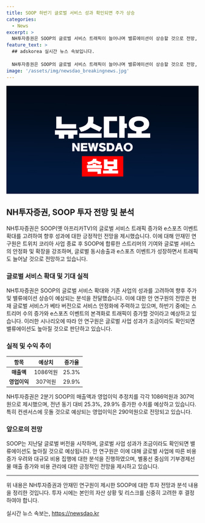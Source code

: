 ```yaml
---
title: SOOP 하반기 글로벌 서비스 성과 확인되면 주가 상승
categories:
  - News
excerpt: >
  NH투자증권은 SOOP의 글로벌 서비스 트래픽이 늘어나며 밸류에이션이 상승할 것으로 전망, 매수 의견을 유지하고 17만원의 목표주가를 제시했다. 안재민 연구원은 SOOP의 실적이 양호할 것으로 예상하고, 글로벌 버전의 서비스 기반을 확장하고 있다고 언급. 또한, 2분기 매출액과 영업이익이 전년 대비 25.3%, 29.9% 증가한 것으로 추정되며, 글로벌 사업 성과에 따라 주가가 상승할 것으로 판단했다.
feature_text: >
  ## adskorea 실시간 뉴스 속보입니다.

  NH투자증권은 SOOP의 글로벌 서비스 트래픽이 늘어나며 밸류에이션이 상승할 것으로 전망, 매수 의견을 유지하고 17만원의 목표주가를 제시했다. 안재민 연구원은 SOOP의 실적이 양호할 것으로 예상하고, 글로벌 버전의 서비스 기반을 확장하고 있다고 언급. 또한, 2분기 매출액과 영업이익이 전년 대비 25.3%, 29.9% 증가한 것으로 추정되며, 글로벌 사업 성과에 따라 주가가 상승할 것으로 판단했다.
image: '/assets/img/newsdao_breakingnews.jpg'
---
```


<p><img src="/assets/img/newsdao_breakingnews.jpg" alt="adskorea 속보" /></p>

<h2 data-ke-size="size26">NH투자증권, SOOP 투자 전망 및 분석</h2>

<p data-ke-size="size16">NH투자증권은 SOOP(옛 아프리카TV)의 글로벌 서비스 트래픽 증가와 e스포츠 이벤트 확대를 고려하여 향후 성과에 대한 긍정적인 전망을 제시했습니다. 이에 대해 안재민 연구원은 트위치 코리아 사업 종료 후 SOOP에 합류한 스트리머의 기여와 글로벌 서비스의 안정화 및 확장을 강조하며, 글로벌 동시송출과 e스포츠 이벤트가 성장하면서 트래픽도 늘어날 것으로 전망하고 있습니다.</p>

<h3 data-ke-size="size24">글로벌 서비스 확대 및 기대 실적</h3>

<p data-ke-size="size16">NH투자증권은 SOOP의 글로벌 서비스 확대와 기존 사업의 성과를 고려하여 향후 주가 및 밸류에이션 상승이 예상되는 분석을 전달했습니다. 이에 대한 안 연구원의 전망은 현재 글로벌 서비스가 베타 버전으로 서비스 안정화에 주력하고 있으며, 하반기 중에는 스트리머 수의 증가와 e스포츠 이벤트의 본격화로 트래픽이 증가할 것이라고 예상하고 있습니다. 이러한 시나리오에 따라 안 연구원은 글로벌 사업 성과가 조금이라도 확인되면 밸류에이션도 높아질 것으로 판단하고 있습니다.</p>

<h3 data-ke-size="size24">실적 및 수익 추이</h3>

<table>
<thead>
<tr>
<th style="text-align: center;">항목</th>
<th style="text-align: center;">예상치</th>
<th style="text-align: center;">증가율</th>
</tr>
</thead>
<tbody>
<tr>
<td style="text-align: center;"><b>매출액</b></td>
<td style="text-align: center;">1086억원</td>
<td style="text-align: center;">25.3%</td>
</tr>
<tr>
<td style="text-align: center;"><b>영업이익</b></td>
<td style="text-align: center;">307억원</td>
<td style="text-align: center;">29.9%</td>
</tr>
</tbody>
</table>

<p data-ke-size="size16">NH투자증권은 2분기 SOOP의 매출액과 영업이익 추정치를 각각 1086억원과 307억원으로 제시했으며, 전년 동기 대비 25.3%, 29.9% 증가한 수치를 예상하고 있습니다. 특히 컨센서스에 웃돌 것으로 예상되는 영업이익은 290억원으로 전망되고 있습니다.</p>

<h3 data-ke-size="size24">앞으로의 전망</h3>

<p data-ke-size="size16">SOOP는 지난달 글로벌 버전을 시작하며, 글로벌 사업 성과가 조금이라도 확인되면 밸류에이션도 높아질 것으로 예상됩니다. 안 연구원은 이에 대해 글로벌 사업에 따른 비용 증가 우려와 대규모 비용 집행에 대한 분석을 진행하였으며, 별풍선 중심의 기부경제선물 매출 증가와 비용 관리에 대한 긍정적인 전망을 제시하고 있습니다.</p>

<hr>

<p data-ke-size="size16">위 내용은 NH투자증권과 안재민 연구원이 제시한 SOOP에 대한 투자 전망과 분석 내용을 정리한 것입니다. 투자 시에는 본인의 자산 상황 및 리스크를 신중히 고려한 후 결정하여야 합니다.</p>
실시간 뉴스 속보는, <a href="https://newsdao.kr" rel="dofollow">https://newsdao.kr</a>


